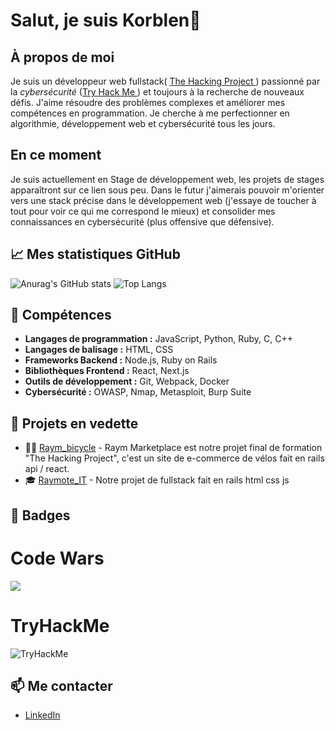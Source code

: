 # Salut, je suis Korblen👋

## À propos de moi

Je suis un développeur web fullstack( <a href = "https://www.thehackingproject.org/" > The Hacking Project </a>) passionné par la *cybersécurité* (<a href="https://tryhackme.com/">Try Hack Me </a>) et toujours à la recherche de nouveaux défis. J'aime résoudre des problèmes complexes et améliorer mes compétences en programmation. Je cherche à me perfectionner en algorithmie, développement web et cybersécurité tous les jours.

## En ce moment

Je suis actuellement en Stage de développement web, les projets de stages apparaîtront sur ce lien sous peu.
Dans le futur j'aimerais pouvoir m'orienter vers une stack précise dans le développement web (j'essaye de toucher à tout pour voir ce qui me correspond le mieux) et consolider mes connaissances en cybersécurité (plus offensive que défensive).

## 📈 Mes statistiques GitHub

![Anurag's GitHub stats](https://github-readme-stats.vercel.app/api?username=Korblen&show_icons=true&theme=radical)
![Top Langs](https://github-readme-stats.vercel.app/api/top-langs/?username=Korblen&layout=compact&theme=radical)

## 🚀 Compétences

- **Langages de programmation :** JavaScript, Python, Ruby, C, C++
- **Langages de balisage :** HTML, CSS
- **Frameworks Backend :** Node.js, Ruby on Rails
- **Bibliothèques Frontend :** React, Next.js
- **Outils de développement :** Git, Webpack, Docker
- **Cybersécurité :** OWASP, Nmap, Metasploit, Burp Suite



## 🌟 Projets en vedette

- 🚴‍♂️ [Raym_bicycle](https://github.com/annieherieau/Raym_marketplace) - Raym Marketplace est notre projet final de formation "The Hacking Project", c'est un site de e-commerce de vélos fait en rails api / react.
- 🎓 [Raymote_IT](https://github.com/annieherieau/RAYMote_IT) - Notre projet de fullstack fait en rails html css js

## 🏅 Badges

# Code Wars

<a href="https://www.codewars.com/users/Korblen">
<img src="https://www.codewars.com/users/Korblen/badges/large"></img>
</a>

# TryHackMe
<img src="https://tryhackme-badges.s3.amazonaws.com/Korbz.png" alt="TryHackMe">


## 📫 Me contacter

- [LinkedIn](https://www.linkedin.com/in/malo-bastianelli-66360a285/)
